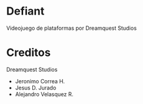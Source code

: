 # Defiant
Videojuego de plataformas por Dreamquest Studios
# Creditos
Dreamquest Studios
- Jeronimo Correa H.
- Jesus D. Jurado
- Alejandro Velasquez R.
